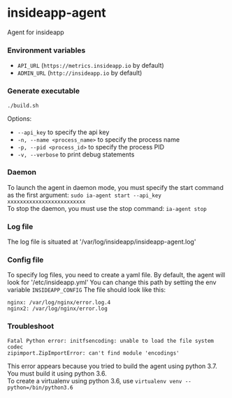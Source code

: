 # insideapp-agent
Agent for insideapp

### Environment variables
* `API_URL` (`https://metrics.insideapp.io` by default)
* `ADMIN_URL` (`http://insideapp.io` by default)

### Generate executable

`./build.sh`

Options:  
* `--api_key` to specify the api key
* `-n, --name <process_name>` to specify the process name
* `-p, --pid <process_id>` to specify the process PID
* `-v, --verbose` to print debug statements

### Daemon
To launch the agent in daemon mode, you must specify the start command as the first argument:  `sudo ia-agent start --api_key xxxxxxxxxxxxxxxxxxxxxxxxx`  
To stop the daemon, you must use the stop command:  `ia-agent stop`  

### Log file
The log file is situated at '/var/log/insideapp/insideapp-agent.log'

### Config file
To specify log files, you need to create a yaml file.
By default, the agent will look for '/etc/insideapp.yml'
You can change this path by setting the env variable `INSIDEAPP_CONFIG`
The file should look like this:

```
nginx: /var/log/nginx/error.log.4
nginx2: /var/log/nginx/error.log
```
### Troubleshoot
```
Fatal Python error: initfsencoding: unable to load the file system codec
zipimport.ZipImportError: can't find module 'encodings'
```
This error appears because you tried to build the agent using python 3.7.
You must build it using python 3.6.  
To create a virtualenv using python 3.6, use `virtualenv venv --python=/bin/python3.6`